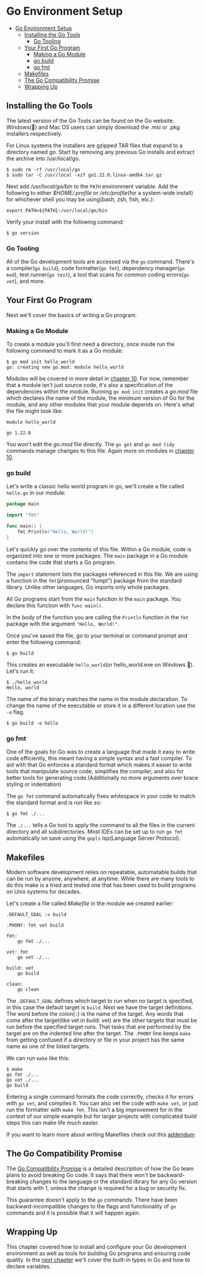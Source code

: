 # Go Environment Setup

<!--toc:start-->
- [Go Environment Setup](#go-environment-setup)
  - [Installing the Go Tools](#installing-the-go-tools)
    - [Go Tooling](#go-tooling)
  - [Your First Go Program](#your-first-go-program)
    - [Making a Go Module](#making-a-go-module)
    - [go build](#go-build)
    - [go fmt](#go-fmt)
  - [Makefiles](#makefiles)
  - [The Go Compatibility Promise](#the-go-compatibility-promise)
  - [Wrapping Up](#wrapping-up)
<!--toc:end-->

## Installing the Go Tools
The latest version of the Go Tools can be found on the Go website. Windows(🙁) and Mac OS users can simply download the .msi or .pkg installers respectively.

For Linux systems the installers are gzipped TAR files that expand to a directory named go. Start by removing any previous Go installs and extract the archive into /usr/local/go.
```
$ sudo rm -rf /usr/local/go
$ sudo tar -C /usr/local -xzf go1.22.0.linux-amd64.tar.gz
```

Next add */usr/local/go/bin* to the `PATH` environment variable. Add the following to either  *$HOME/.profile* or */etc/profile*(for a system-wide install) for whichever shell you may be using(bash, zsh, fish, etc.):
```
export PATH=${PATH}:/usr/local/go/bin
```

Verify your install with the following command:
```
$ go version
```

### Go Tooling
All of the Go development tools are accessed via the `go` command. There's a compiler(`go build`), code formatter(`go fmt`), dependency manager(`go mod`), test runner(`go test`), a tool that scans for common coding errors(`go vet`), and more.

## Your First Go Program
Next we'll cover the basics of writing a Go program.

### Making a Go Module
To create a module you'll first need a directory, once inside run the following command to mark it as a Go module:
```
$ go mod init hello_world
go: creating new go.mod: module hello_world
```

Modules will be covered in more detail in [chapter 10](../10/10_modules_packages_and_imports.md). For now, remember that a module isn't just source code, it's also a specification of the dependencies within the module. Running `go mod init` creates a *go.mod* file which declares the name of the module, the minimum version of Go for the module, and any other modules that your module depends on. Here's what the file might look like:
```
module hello_world

go 1.22.0
```

You won't edit the *go.mod* file directly. The `go get` and `go mod tidy` commands manage changes to this file. Again more on modules in [chapter 10](../10/10_modules_packages_and_imports.md).

### go build
Let's write a classic hello world program in go, we'll create a file called `hello.go` in our module:
```go
package main

import "fmt"

func main() {
	fmt.Println("Hello, World!")
}
```

Let's quickly go over the contents of this file. Within a Go module, code is organized into one or more packages. The `main` package in a Go module contains the code that starts a Go program.

The `import` statement lists the packages referenced in this file. We are using a function in the `fmt`(pronounced "fumpt") package from the standard library. Unlike other languages, Go imports only whole packages.

All Go programs start from the `main` function in the `main` package. You declare this function with `func main()`.

In the body of the function you are calling the `Println` function in the `fmt` package with the argument `"Hello, World!"`.

Once you've saved the file, go to your terminal or command prompt and enter the following command:
```
$ go build
```

This creates an executable `hello_world`(or hello_world.exe on Windows 🙁). Let's run it:
```
$ ./hello_world
Hello, world
```

The name of the binary matches the name in the module declaration. To change the name of the executable or store it in a different location use the `-o` flag. 
```
$ go build -o hello
```

### go fmt
One of the goals for Go was to create a language that made it easy to write code efficiently, this meant having a simple syntax and a fast compiler. To aid with that Go enforces a standard format which makes it easier to write tools that manipulate source code, simplifies the compiler, and also for better tools for generating code.(Additionally no more arguments over brace styling or indentation)

The `go fmt` command automatically fixes whitespace in your code to match the standard format and is run like so:
```
$ go fmt ./...
```

The `./...` tells a Go tool to apply the command to all the files in the current directory and all subdirectories. Most IDEs can be set up to run `go fmt` automatically on save using the `gopls` lsp(Language Server Protocol).

## Makefiles
Modern software development relies on repeatable, automatable builds that can be run by anyone, anywhere, at anytime. While there are many tools to do this make is a tried and tested one that has been used to build programs on Unix systems for decades.

Let's create a file called *Makefile* in the module we created earlier:
```make
.DEFAULT_GOAL := build

.PHONY: fmt vet build

fmt:
	go fmt ./...

vet: fmt
	go vet ./...

build: vet
	go build

clean:
	go clean
```

The `.DEFAULT_GOAL` defines which target to run when no target is specified, in this case the default target is `build`. Next we have the target definitions. The word before the colon(`:`) is the name of the target. Any words that come after the target(like vet in build: vet) are the other targets that must be run before the specified target runs. That tasks that are performed by the target are on the indented line after the target. The `.PHONY` line keeps `make` from getting confused if a directory or file in your project has the same name as one of the listed targets.

We can run `make` like this:
```
$ make
go fmt ./...
go vet ./...
go build
```

Entering a single command formats the code correctly, checks it for errors with `go vet`, and compiles it. You can also vet the code with `make vet`, or just run the formatter with `make fmt`. This isn't a big improvement for in the context of our simple example but for larger projects with complicated build steps this can make life much easier.

If you want to learn more about writing Makefiles check out this [addendum](../addendums/makefiles.md)

## The Go Compatibility Promise
The [Go Compatibility Promise](https://go.dev/doc/go1compat) is a detailed description of how the Go team plans to avoid breaking Go code. It says that there won't be backward-breaking changes to the language or the standard library for any Go version that starts with 1, unless the change is required for a bug or security fix.

This guarantee doesn't apply to the `go` commands. There have been backward-incompatible changes to the flags and functionality of `go` commands and it is possible that it will happen again.

## Wrapping Up
This chapter covered how to install and configure your Go development environment as well as tools for building Go programs and ensuring code quality. In the [next chapter](../02/2_predeclared_types_and_declarations.md) we'll cover the built-in types in Go and how to declare variables.
